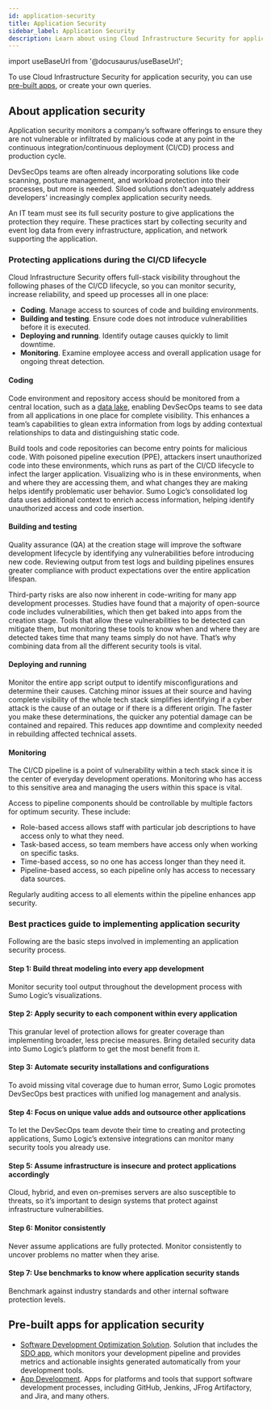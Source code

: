 ```yaml
---
id: application-security
title: Application Security
sidebar_label: Application Security
description: Learn about using Cloud Infrastructure Security for application security. 
---
```


import useBaseUrl from '@docusaurus/useBaseUrl';

To use Cloud Infrastructure Security for application security, you can use [pre-built apps](#pre-built-apps-for-application-security), or create your own queries.

## About application security

Application security monitors a company’s software offerings to ensure they are not vulnerable or infiltrated by malicious code at any point in the continuous integration/continuous deployment (CI/CD) process and production cycle. 

DevSecOps teams are often already incorporating solutions like code scanning, posture management, and workload protection into their processes, but more is needed. Siloed solutions don’t adequately address developers' increasingly complex application security needs. 

An IT team must see its full security posture to give applications the protection they require. These practices start by collecting security and event log data from every infrastructure, application, and network supporting the application. 

### Protecting applications during the CI/CD lifecycle

Cloud Infrastructure Security offers full-stack visibility throughout the following phases of the CI/CD lifecycle, so you can monitor security, increase reliability, and speed up processes all in one place:
* **Coding**. Manage access to sources of code and building environments.
* **Building and testing**. Ensure code does not introduce vulnerabilities before it is executed.
* **Deploying and running**. Identify outage causes quickly to limit downtime.
* **Monitoring**. Examine employee access and overall application usage for ongoing threat detection.

#### Coding

Code environment and repository access should be monitored from a central location, such as a [data lake](/docs/cloud-infrastructure-security/data-lake/), enabling DevSecOps teams to see data from all applications in one place for complete visibility. This enhances a team’s capabilities to glean extra information from logs by adding contextual relationships to data and distinguishing static code.

Build tools and code repositories can become entry points for malicious code. With poisoned pipeline execution (PPE), attackers insert unauthorized code into these environments, which runs as part of the CI/CD lifecycle to infect the larger application. Visualizing who is in
these environments, when and where they are accessing them, and what changes they are making helps identify problematic user behavior. Sumo Logic’s consolidated log data uses additional context to enrich access information, helping identify unauthorized access and code insertion. 

#### Building and testing

Quality assurance (QA) at the creation stage will improve the software development lifecycle by identifying any vulnerabilities before introducing new code. Reviewing output from test logs and building pipelines ensures greater compliance with product expectations over the entire application lifespan.

Third-party risks are also now inherent in code-writing for many app development processes. Studies have found that a majority of open-source code includes vulnerabilities, which then get baked into apps from the creation stage. Tools that allow these vulnerabilities to be detected can mitigate them, but monitoring these tools to know when and where they are detected takes time that many teams simply do not have. That’s why combining data from all the different security tools is vital.

#### Deploying and running

Monitor the entire app script output to identify misconfigurations and determine their causes. Catching minor issues at their source and having complete visibility of the whole tech stack simplifies identifying if a cyber attack is the cause of an outage or if there is a different origin. The faster you make these determinations, the quicker any potential damage can be contained and repaired. This reduces app downtime and complexity needed in rebuilding affected technical assets. 

#### Monitoring

The CI/CD pipeline is a point of vulnerability within a tech stack since it is the center of everyday development operations. Monitoring who has access to this sensitive area and managing the users within this space is vital.

Access to pipeline components should be controllable by multiple factors for optimum security. These include:
* Role-based access allows staff with particular job descriptions to have access only to what they need.
* Task-based access, so team members have access only when working on specific tasks.
* Time-based access, so no one has access longer than they need it.
* Pipeline-based access, so each pipeline only has access to necessary data sources.

Regularly auditing access to all elements within the pipeline enhances app security. 

### Best practices guide to implementing application security

Following are the basic steps involved in implementing an application security process.

#### Step 1: Build threat modeling into every app development

Monitor security tool output throughout the development process with Sumo Logic’s visualizations.

#### Step 2: Apply security to each component within every application 

This granular level of protection allows for greater coverage than implementing broader, less precise measures. Bring detailed security data into Sumo Logic’s platform to get the most benefit from it.

#### Step 3: Automate security installations and configurations

To avoid missing vital coverage due to human error, Sumo Logic promotes DevSecOps best practices with unified log management and analysis.

#### Step 4: Focus on unique value adds and outsource other applications

To let the DevSecOps team devote their time to creating and protecting applications, Sumo Logic’s extensive integrations can monitor many security tools you already use.

#### Step 5: Assume infrastructure is insecure and protect applications accordingly

Cloud, hybrid, and even on-premises servers are also susceptible to threats, so it’s
important to design systems that protect against infrastructure vulnerabilities.

#### Step 6: Monitor consistently

Never assume applications are fully protected. Monitor consistently to uncover problems no matter when they arise.

#### Step 7: Use benchmarks to know where application security stands

Benchmark against industry standards and other internal software protection levels.

## Pre-built apps for application security

* [Software Development Optimization Solution](/docs/observability/sdo/). Solution that includes the [SDO app](/docs/observability/sdo/install-sdo-app-view-dashboards/), which monitors your development pipeline and provides metrics and actionable insights generated automatically from your development tools.
* [App Development](/docs/integrations/app-development/). Apps for platforms and tools that support software development processes, including GitHub, Jenkins, JFrog Artifactory, and Jira, and many others.

